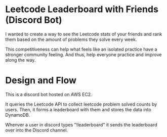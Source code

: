 # Leetcode Leaderboard with Friends (Discord Bot)

I wanted to create a way to see the Leetcode stats of your friends and rank them based on the amount of problems they solve every week. 

This competitiveness can help what feels like an isolated practice have a stronger community feeling. And thus, help everyone practice and improve along the way.

# Design and Flow

This is a discord bot hosted on AWS EC2.

It queries the Leetcode API to collect leetcode problem solved counts by users. Then, it forms a leaderboard with them and stores the data into DynamoDB.

Whenver a user in discord types "!leaderboard" it sends the leaderboard over into the Discord channel. 
